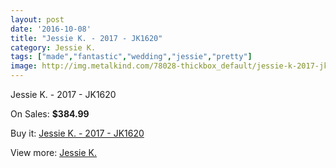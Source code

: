 ```yaml
---
layout: post
date: '2016-10-08'
title: "Jessie K. - 2017 - JK1620"
category: Jessie K.
tags: ["made","fantastic","wedding","jessie","pretty"]
image: http://img.metalkind.com/78028-thickbox_default/jessie-k-2017-jk1620.jpg
---
```

Jessie K. - 2017 - JK1620

On Sales: **$384.99**
<a href="https://www.metalkind.com/en/jessie-k/19023-jessie-k-2017-jk1620.html"><amp-img layout="responsive" width="600" height="600" src="//img.metalkind.com/78028-thickbox_default/jessie-k-2017-jk1620.jpg" alt="Jessie K. - 2017 - JK1620 0" /></a>
<a href="https://www.metalkind.com/en/jessie-k/19023-jessie-k-2017-jk1620.html"><amp-img layout="responsive" width="600" height="600" src="//img.metalkind.com/78029-thickbox_default/jessie-k-2017-jk1620.jpg" alt="Jessie K. - 2017 - JK1620 1" /></a>
<a href="https://www.metalkind.com/en/jessie-k/19023-jessie-k-2017-jk1620.html"><amp-img layout="responsive" width="600" height="600" src="//img.metalkind.com/78030-thickbox_default/jessie-k-2017-jk1620.jpg" alt="Jessie K. - 2017 - JK1620 2" /></a>

Buy it: [Jessie K. - 2017 - JK1620](https://www.metalkind.com/en/jessie-k/19023-jessie-k-2017-jk1620.html "Jessie K. - 2017 - JK1620")

View more: [Jessie K.](https://www.metalkind.com/en/63-jessie-k "Jessie K.")